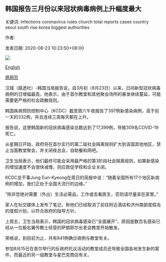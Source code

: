 ## 韩国报告三月份以来冠状病毒病例上升幅度最大

关键词: infections coronavirus rules church total reports cases country seoul south rise korea biggest authorities

作者: 

发表日期: 2020-08-23 10:23:50+08:00

![](https://www.straitstimes.com/sites/default/files/styles/x_large/public/articles/2020/08/23/rk_seoul_230820.jpg?itok=nP17yuix)

[English](South%20Korea%20reports%20biggest%20rise%20in%20coronavirus%20cases%20since%20March.md)

[原网页](https://www.straitstimes.com/asia/east-asia/south-korea-reports-biggest-rise-in-coronavirus-cases-since-march)

汉城（路透社）-韩国当局报告说，自3月初（8月23日）以来，日间新型冠状病毒病例的日增幅最高，他表示，由于首尔教堂和其他聚会场所的暴发继续蔓延，可能需要更严格的社会疏散规则。

韩国疾病预防控制中心（KCDC）截至周六午夜报告了397例新感染病例，高于前一天的332例，并且连续三周每天都在上升。

报告说，这使韩国新的冠状病毒感染总数达到了17,399例，导致309名COVID-19死亡。

从星期日开始，政府将在首尔实行的第二级社会隔离规则扩大到该国其他地区，禁止当面教堂聚会，并关闭夜总会，自助餐和网吧。

卫生当局表示，他们最终可能会采用最严格的第3阶段社会隔离规则，如果新感染的增加速度不会很快减慢，则应敦促学校和企业关闭。

KCDC总干事Jung Eun-Kyeong在周日的简报中说：“随着全国所有17个地区新病例的增加，我们正处于全国大流行的边缘。”

“除非您绝对需要（外出）生活必需品，工作或去看医生，否则请尽量呆在家里。”

家人在社交媒体上发布了笔记，称他们已经取消了前往附近酒店和济州南部度假岛的度假计划，以符合政府的指导方针。

上周五，卫生当局表示，韩国的冠状病毒感染已“全面展开”，原因是数百名感染已经从一位极右翼传教士经营的萨朗耶尔长老会教堂开始散发。

荣格说，到目前为止，共有841例确诊病例与教堂有关。

参加8月15日在首尔举行的反政府抗议活动的教堂成员还导致全国各地发生新的案件，而最近的另一组教堂与星巴克商店有关。